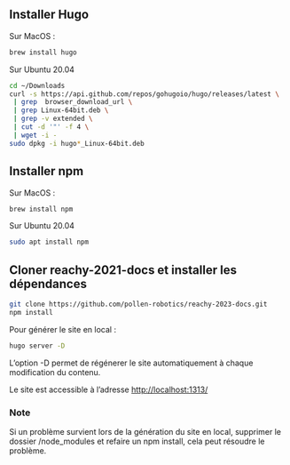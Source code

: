 ## Installer Hugo

Sur MacOS :

```bash
brew install hugo
```

Sur Ubuntu 20.04

```bash
cd ~/Downloads
curl -s https://api.github.com/repos/gohugoio/hugo/releases/latest \
 | grep  browser_download_url \
 | grep Linux-64bit.deb \
 | grep -v extended \
 | cut -d '"' -f 4 \
 | wget -i -
sudo dpkg -i hugo*_Linux-64bit.deb
```

## Installer npm

Sur MacOS :

```bash
brew install npm
```

Sur Ubuntu 20.04

```bash
sudo apt install npm
```

## Cloner reachy-2021-docs et installer les dépendances

```bash
git clone https://github.com/pollen-robotics/reachy-2023-docs.git
npm install
```

Pour générer le site en local :

```bash
hugo server -D
```

L’option -D permet de régénerer le site automatiquement à chaque modification du contenu.

Le site est accessible à l’adresse [http://localhost:1313/](http://localhost:1313/)

### Note

Si un problème survient lors de la génération du site en local, supprimer le dossier /node_modules et refaire un npm install, cela peut résoudre le problème.
